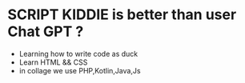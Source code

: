 # SCRIPT KIDDIE is better than user Chat GPT ?
- Learning how to write code as duck
- Learn HTML && CSS
- in collage we use PHP,Kotlin,Java,Js
